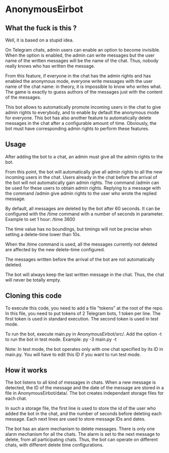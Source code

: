 # AnonymousEirbot
## What the fuck is this ?
Well, it is based on a stupid idea.

On Telegram chats, admin users can enable an option to become invisible. When the option is enabled, the admin can write messages but the user name of the written messages will be the name of the chat. Thus, nobody really knows who has written the message.

From this feature, if everyone in the chat has the admin rights and has enabled the anonymous mode, everyone write messages with the user name of the chat name: in theory, it is impossible to know who writes what. The game is exactly to guess authors of the messages just with the content of the messages.

This bot allows to automatically promote incoming users in the chat to give admin rights to everybody, and to enable by default the anonymous mode for everyone.
This bot has also another feature to automatically delete messages in the chat after a configurable amount of time.
Obviously, the bot must have corresponding admin rights to perform these features.

## Usage
After adding the bot to a chat, an admin must give all the admin rights to the bot.

From this point, the bot will automatically give all admin rights to all the new incoming users in the chat. Users already in the chat before the arrival of the bot will not automatically gain admin rights. The command /admin can be used for these users to obtain admin rights. Replying to a message with the command /admin give admin rights to the user who wrote the replied message.

By default, all messages are deleted by the bot after 60 seconds. It can be configured with the /time command with a number of seconds in parameter. Example to set 1 hour:
/time 3600

The time value has no boundings, but timings will not be precise when setting a delete-time lower than 10s.

When the /time command is used, all the messages currently not deleted are affected by the new delete-time configured.

The messages written before the arrival of the bot are not automatically deleted.

The bot will always keep the last written message in the chat. Thus, the chat will never be totally empty.
## Cloning this code
To execute this code, you need to add a file "tokens" at the root of the repo. In this file, you need to put tokens of 2 Telegram bots, 1 token per line. The first token is used in standard execution. The second token is used in test mode.

To run the bot, execute main.py in AnonymousEirbot/src/. Add the option -t to run the bot in test mode. Example:
py -3 main.py -t

Note: In test mode, the bot operates only with one chat specified by its ID in main.py. You will have to edit this ID if you want to run test mode.

## How it works
The bot listens to all kind of messages in chats. When a new message is detected, the ID of the message and the date of the message are stored in a file in AnonymousEirbot/data/. The bot creates independant storage files for each chat.

In such a storage file, the first line is used to store the id of the user who added the bot in the chat, and the number of seconds before deleting each message. Each next lines are used to store message IDs and dates.

The bot has an alarm mechanism to delete messages. There is only one alarm mechanism for all the chats. The alarm is set to the next message to delete, from all participating chats. Thus, the bot can operate on different chats, with different delete time configurations.
